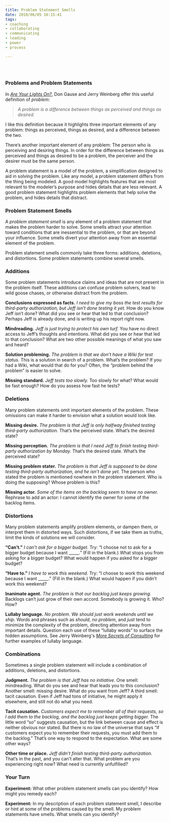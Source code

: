 ```yaml
--- 
title: Problem Statement Smells
date: 2010/06/05 16:15:41
tags: 
- coaching
- collaborating
- communicating
- leading
- power
- process

---
```


<h3>&nbsp;</h3>

<h3>Problems and Problem Statements</h3>

<p>In <em><a href="http://www.amazon.com/exec/obidos/ASIN/0932633161/dalehemery-20">Are Your Lights On?</a></em>, Don Gause and Jerry Weinberg offer this useful definition of <em>problem</em>:</p>

<blockquote><em>A problem is a difference between things as perceived and things as desired.</em></blockquote>

<p>I like this definition because it highlights three important elements of any problem: things as perceived, things as desired, and a difference between the two.</p>

<p>There’s another important element of any problem:  The person who is perceiving and desiring things.  In order for the difference between things as perceived and things as desired to be a problem, the perceiver and the desirer must be the same person.</p>

<p>A problem statement is a model of the problem, a simplification designed to aid in solving the problem. Like any model, a problem statement differs from the thing being modeled. A good model highlights features that are most relevant to the modeler’s purpose and hides details that are less relevant. A good problem statement highlights problem elements that help solve the problem, and hides details that distract.</p>

<h3>Problem Statement Smells</h3>

<p>A <em>problem statement smell</em> is any element of a problem statement that makes the problem harder to solve. Some smells attract your attention toward conditions that are inessential to the problem, or that are beyond your influence. Some smells divert your attention away from an essential element of the problem.</p>

<p>Problem statement smells commonly take three forms: additions, deletions, and distortions. Some problem statements combine several smells.</p>

<h3>Additions</h3>

<p>Some problem statements introduce claims and ideas that are not present in the problem itself. These additions can confuse problem solvers, lead to wild goose chases, or otherwise distract from the problem.</p>

<p><strong>Conclusions expressed as facts.</strong> <em>I need to give my boss the test results for third-party authorization, but Jeff isn’t done testing it yet.</em> How do you know Jeff isn’t done? What did you see or hear that led to that conclusion? Perhaps Jeff is already done, and is writing up his report right now.</p>

<p><strong>Mindreading.</strong> <em>Jeff is just trying to protect his own turf.</em> You have no direct access to Jeff’s thoughts and intentions. What did you see or hear that led to that conclusion? What are two other possible meanings of what you saw and heard?</p>

<p><strong>Solution probleming.</strong> <em>The problem is that we don’t have a Wiki for test status.</em> This is a solution in search of a problem. What’s the problem? If you had a Wiki, what would that do for you? Often, the “problem behind the problem” is easier to solve.</p>

<p><strong>Missing standard.</strong> <em>Jeff tests too slowly.</em> Too slowly for what? What would be fast enough? How do you assess how fast he tests?</p>

<h3>Deletions</h3>

<p>Many problem statements omit important elements of the problem. These omissions can make it harder to envision what a solution would look like.</p>

<p><strong>Missing desire.</strong> <em>The problem is that Jeff is only halfway finished testing third-party authorization.</em> That’s the perceived state. What’s the desired state?</p>

<p><strong>Missing perception.</strong> <em>The problem is that I need Jeff to finish testing third-party authorization by Monday.</em> That’s the desired state. What’s the perceived state?</p>

<p><strong>Missing problem stater.</strong><em> The problem is that Jeff is supposed to be done testing third-party authorization, and he isn’t done yet.</em> The person who stated the problem is mentioned nowhere in the problem statement. Who is doing the supposing? Whose problem is this?</p>

<p><strong>Missing actor.</strong> <em>Some of the items on the backlog seem to have no owner.</em> Rephrase to add an actor: I cannot identify the owner for some of the backlog items.</p>

<h3>Distortions</h3>

<p>Many problem statements amplify problem elements, or dampen them, or interpret them in distorted ways. Such distortions, if we take them as truths, limit the kinds of solutions we will consider.</p>

<p><strong>“Can’t.”</strong> <em>I can’t ask for a bigger budget.</em> Try: “I choose not to ask for a bigger budget because I want _____.” (Fill in the blank.) What stops you from asking for a bigger budget? What would happen if you asked for a bigger budget?</p>

<p><strong>“Have to.”</strong> <em>I have to work this weekend.</em> Try: “I choose to work this weekend because I want _____.” (Fill in the blank.) What would happen if you didn’t work this weekend?</p>

<p><strong>Inanimate agent.</strong> <em>The problem is that our backlog just keeps growing.</em> Backlogs can’t just grow of their own accord. Somebody is growing it. Who? How?</p>

<p><strong>Lullaby language.</strong> <em>No problem. We should just work weekends until we ship.</em> Words and phrases such as <em>should</em>, <em>no problem</em>, and <em>just</em> tend to minimize the complexity of the problem, directing attention away from important details. Question each use of these “lullaby words” to surface the hidden assumptions. See Jerry Weinberg's <em><a href="http://www.amazon.com/exec/obidos/ASIN/0932633528/dalehemery-20">More Secrets of Consulting</a></em> for further examples of lullaby language.</p>

<h3>Combinations</h3>

<p>Sometimes a single problem statement will include a combination of additions, deletions, and distortions.</p>

<p><strong>Judgment.</strong> <em>The problem is that Jeff has no initiative.</em> One smell: mindreading. What do you see and hear that leads you to this conclusion? Another smell: missing desire. What do you want from Jeff? A third smell: tacit causation. Even if Jeff had tons of initiative, he might apply it elsewhere, and still not do what you need.</p>

<p><strong>Tacit causation.</strong> <em>Customers expect me to remember all of their requests, so I add them to the backlog, and the backlog just keeps getting bigger.</em> The little word “so” suggests causation, but the link between cause and effect is neither obvious nor stated. But there is no law of the universe that says “if customers expect you to remember their requests, you must add them to the backlog.” That’s one way to respond to the expectation. What are some other ways?</p>

<p><strong>Other time or place.</strong> <em>Jeff didn’t finish testing third-party authorization.</em> That’s in the past, and you can’t alter that. What problem are you experiencing right now? What need is currently unfulfilled?</p>

<h3>Your Turn</h3>

<p><strong>Experiment:</strong> What other problem statement smells can you identify? How might you remedy each?</p>

<p><strong>Experiment:</strong> In my description of each problem statement smell, I describe or hint at some of the problems caused by the smell. My problem statements have smells. What smells can you identify?</p>
